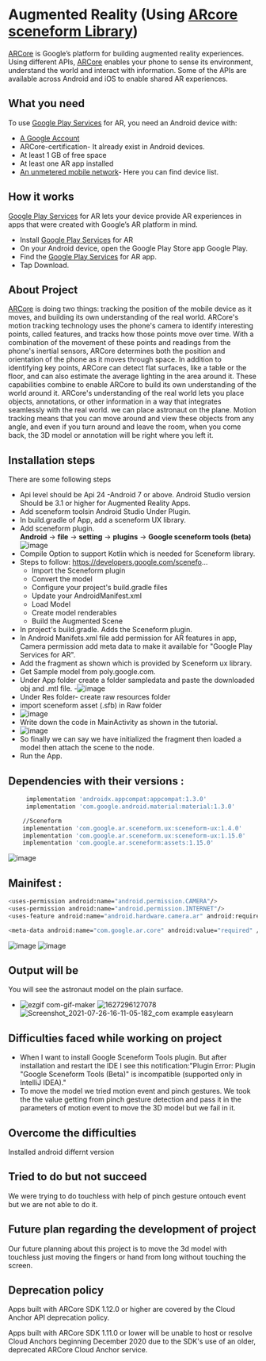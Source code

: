 # Augmented Reality (Using [ARcore sceneform Library](https://developers.google.com/sceneform/develop))
 [ARCore](https://developers.google.com/sceneform/develop) is Google’s platform for building augmented reality experiences. Using different APIs, [ARCore](https://developers.google.com/sceneform/develop) enables your phone to sense its environment, understand the world and  interact with information. Some of the APIs are available across Android and iOS to enable shared AR experiences.
 
## What you need
To use [Google Play Services](https://play.google.com/store/apps/details?id=com.google.ar.core&hl=en_IN&gl=US) for AR, you need an Android device with:

- [A Google Account](https://accounts.google.com/ServiceLogin/signinchooser?elo=1&flowName=GlifWebSignIn&flowEntry=ServiceLogin)
- ARCore-certification- It already exist in Android devices.
- At least 1 GB of free space
- At least one AR app installed
- [An unmetered mobile network](https://developers.google.com/ar/devices#google_play_devices)- Here you can find device list.

## How it works
[Google Play Services](https://play.google.com/store/apps/details?id=com.google.ar.core&hl=en_IN&gl=US) for AR lets your device provide AR experiences in apps that were created with Google’s AR platform in mind.

- Install [Google Play Services](https://play.google.com/store/apps/details?id=com.google.ar.core&hl=en_IN&gl=US) for AR
- On your Android device, open the Google Play Store app Google Play.
- Find the [Google Play Services](https://play.google.com/store/apps/details?id=com.google.ar.core&hl=en_IN&gl=US) for AR app.
- Tap Download.
 
## About Project
[ARCore](https://developers.google.com/sceneform/develop) is doing two things: tracking the position of the mobile device as it moves, and building its own understanding of the real world. ARCore's motion tracking technology uses the phone's camera to identify interesting points, called features, and tracks how those points move over time. With a combination of the movement of these points and readings from the phone's inertial sensors, ARCore determines both the position and orientation of the phone as it moves through space. In addition to identifying key points, ARCore can detect flat surfaces, like a table or the floor, and can also estimate the average lighting in the area around it. These capabilities combine to enable ARCore to build its own understanding of the world around it. ARCore's understanding of the real world lets you place objects, annotations, or other information in a way that integrates seamlessly with the real world. we can place astronaut on the plane. Motion tracking means that you can move around and view these objects from any angle, and even if you turn around and leave the room, when you come back, the 3D model or annotation will be right where you left it.

## Installation steps

There are some following steps
- Api level should be Api 24 -Android 7 or above. Android Studio version Should be 3.1 or higher for Augmented Reality Apps.
- Add sceneform toolsin Android Studio Under Plugin.
-  In build.gradle of App, add a sceneform UX library.
- Add  sceneform plugin.  
 **Android** → **file**  → **setting** → **plugins**   → **Google sceneform tools (beta)**  
![image](https://user-images.githubusercontent.com/13745937/126976805-c469e414-941b-4862-8c11-9be7eb914e40.png)
- Compile Option to support Kotlin which is needed for Sceneform library.
- Steps to follow:  https://developers.google.com/scenefo...
   	- Import the Sceneform plugin
	- Convert the model
	- Configure your project's build.gradle files
	- Update your AndroidManifest.xml
	- Load Model
	- Create model renderables
	- Build the Augmented Scene 
- In project's build.gradle. Adds the Sceneform plugin.
- In Android Manifets.xml file add permission for AR features in app, Camera permission add meta data to make it available for "Google Play Services for AR".
- Add the fragment as shown which is provided by Sceneform ux library.
- Get Sample model from poly.google.com. 
- Under App folder create a folder sampledata and paste the downloaded obj and .mtl file.
-![image](https://user-images.githubusercontent.com/13745937/127138436-238fda64-0e34-45a5-8576-d11f3f62bd7d.png)
- Under Res folder-  create raw resources folder
- import sceneform asset (.sfb)  in Raw folder
- ![image](https://user-images.githubusercontent.com/13745937/127138618-5d57603c-ed2e-405e-b554-155dc1f4009e.png)
- Write down the code in MainActivity as shown in the tutorial.
- ![image](https://user-images.githubusercontent.com/13745937/126975170-ced983b9-08d4-49d5-a37c-1f2d9e289838.png)
- So finally we can say we have initialized the fragment then loaded a model then attach the scene to the node.
- Run the App.

## Dependencies with their versions :
```sh
     implementation 'androidx.appcompat:appcompat:1.3.0'
     implementation 'com.google.android.material:material:1.3.0'
```
```sh
    //Sceneform
    implementation 'com.google.ar.sceneform.ux:sceneform-ux:1.4.0'
    implementation 'com.google.ar.sceneform.ux:sceneform-ux:1.15.0'
    implementation 'com.google.ar.sceneform:assets:1.15.0'
```
![image](https://user-images.githubusercontent.com/13745937/126975384-956ba0b1-7e2c-47c4-a0e4-c9312e84caed.png)
	
## Mainifest :
```sh
<uses-permission android:name="android.permission.CAMERA"/>
<uses-permission android:name="android.permission.INTERNET"/>
<uses-feature android:name="android.hardware.camera.ar" android:required="true" />
```
```sh
<meta-data android:name="com.google.ar.core" android:value="required" />
```
 ![image](https://user-images.githubusercontent.com/13745937/126975549-7d6c4a90-a097-4fad-9499-df3f318b2b35.png)
 ![image](https://user-images.githubusercontent.com/13745937/126975589-6406b531-5cea-4214-8c44-b50379bd136d.png)

## Output will be
You will see the astronaut model on the plain surface.
- ![ezgif com-gif-maker](https://user-images.githubusercontent.com/78479435/127455465-58fd042e-f7c8-4595-9293-8bf878706336.gif)
  ![1627296127078](https://user-images.githubusercontent.com/13745937/126976597-1291ba82-a906-451e-b92b-acdb3cba766c.jpg)
  ![Screenshot_2021-07-26-16-11-05-182_com example easylearn](https://user-images.githubusercontent.com/13745937/126976629-7b486f6f-66ad-43c3-9687-ac03ac0abdf3.jpg)

## Difficulties faced while working on project

- When I want to install Google Sceneform Tools plugin. But after installation and restart the IDE I see this notification:"Plugin Error: Plugin "Google Sceneform Tools (Beta)"   is incompatible (supported only in IntelliJ IDEA)."
- To move the model we tried motion event and pinch gestures. We took the the value getting from pinch gesture detection and pass it in the parameters of motion event to move the 3D model but we fail in it.

## Overcome the difficulties
Installed android differnt version

## Tried to do but not succeed
We were trying to do touchless with help of pinch gesture ontouch event but we are not able to do it.

## Future plan regarding the development of project
Our future planning  about this project is to move the 3d model with touchless just moving the fingers or hand from long without touching the screen.

## Deprecation policy
Apps built with ARCore SDK 1.12.0 or higher are covered by the Cloud Anchor API deprecation policy.

Apps built with ARCore SDK 1.11.0 or lower will be unable to host or resolve Cloud Anchors beginning December 2020 due to the SDK's use of an older, deprecated ARCore Cloud Anchor service.
